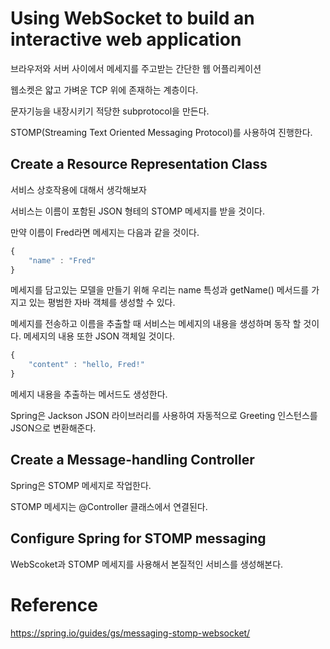 # Using WebSocket to build an interactive web application  

브라우저와 서버 사이에서 메세지를 주고받는 간단한 웹 어플리케이션  

웹소켓은 얇고 가벼운 TCP 위에 존재하는 계층이다.

문자기능을 내장시키기 적당한 subprotocol을 만든다.

STOMP(Streaming Text Oriented Messaging Protocol)를 사용하여 진행한다.  

## Create a Resource Representation Class

서비스 상호작용에 대해서 생각해보자  

서비스는 이름이 포함된 JSON 형테의 STOMP 메세지를 받을 것이다.  

만약 이름이 Fred라면 메세지는 다음과 같을 것이다.  

~~~javascript
{
    "name" : "Fred"
}
~~~  

메세지를 담고있는 모델을 만들기 위해 우리는 name 특성과  getName() 메서드를 가지고 있는 평범한 자바 객체를 생성할 수 있다.  

메세지를 전송하고 이름을 추출할 때 서비스는 메세지의 내용을 생성하며 동작 할 것이다. 메세지의 내용 또한 JSON 객체일 것이다.  

~~~javascript
{
    "content" : "hello, Fred!"
}
~~~  

메세지 내용을 추출하는 메서드도 생성한다.  

Spring은 Jackson JSON 라이브러리를 사용하여 자동적으로 Greeting 인스턴스를
JSON으로 변환해준다.

## Create a Message-handling Controller
Spring은 STOMP 메세지로 작업한다.  

STOMP 메세지는 @Controller 클래스에서 연결된다.  

## Configure Spring for STOMP messaging

WebScoket과 STOMP 메세지를 사용해서 본질적인 서비스를 생성해본다.  


# Reference
https://spring.io/guides/gs/messaging-stomp-websocket/